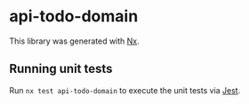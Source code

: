 # api-todo-domain

This library was generated with [Nx](https://nx.dev).

## Running unit tests

Run `nx test api-todo-domain` to execute the unit tests via [Jest](https://jestjs.io).
